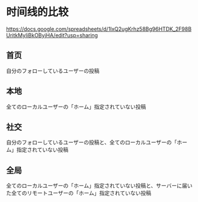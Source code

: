 # 时间线的比较

https://docs.google.com/spreadsheets/d/1lxQ2ugKrhz58Bg96HTDK_2F98BUritkMyIiBkOByjHA/edit?usp=sharing

## 首页
自分のフォローしているユーザーの投稿

## 本地
全てのローカルユーザーの「ホーム」指定されていない投稿

## 社交
自分のフォローしているユーザーの投稿と、全てのローカルユーザーの「ホーム」指定されていない投稿

## 全局
全てのローカルユーザーの「ホーム」指定されていない投稿と、サーバーに届いた全てのリモートユーザーの「ホーム」指定されていない投稿
